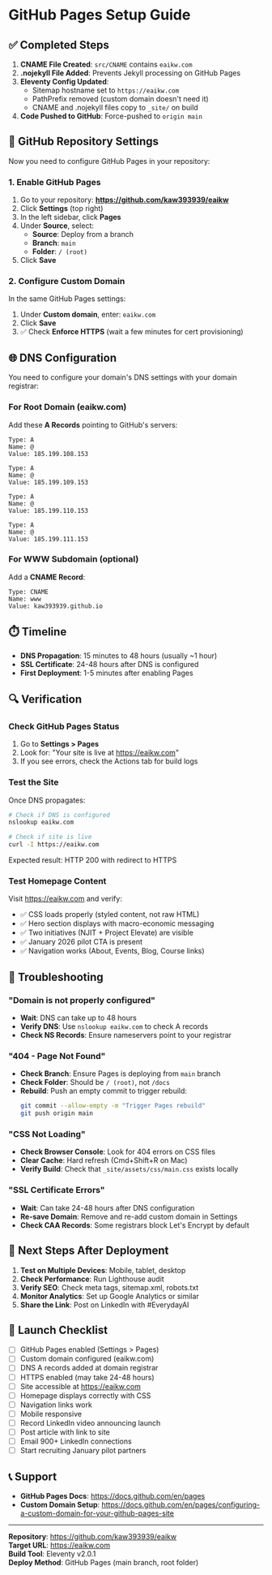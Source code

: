 # GitHub Pages Setup Guide

## ✅ Completed Steps

1. **CNAME File Created**: `src/CNAME` contains `eaikw.com`
2. **.nojekyll File Added**: Prevents Jekyll processing on GitHub Pages
3. **Eleventy Config Updated**: 
   - Sitemap hostname set to `https://eaikw.com`
   - PathPrefix removed (custom domain doesn't need it)
   - CNAME and .nojekyll files copy to `_site/` on build
4. **Code Pushed to GitHub**: Force-pushed to `origin main`

## 🔧 GitHub Repository Settings

Now you need to configure GitHub Pages in your repository:

### 1. Enable GitHub Pages

1. Go to your repository: **https://github.com/kaw393939/eaikw**
2. Click **Settings** (top right)
3. In the left sidebar, click **Pages**
4. Under **Source**, select:
   - **Source**: Deploy from a branch
   - **Branch**: `main`
   - **Folder**: `/ (root)`
5. Click **Save**

### 2. Configure Custom Domain

In the same GitHub Pages settings:

1. Under **Custom domain**, enter: `eaikw.com`
2. Click **Save**
3. ✅ Check **Enforce HTTPS** (wait a few minutes for cert provisioning)

## 🌐 DNS Configuration

You need to configure your domain's DNS settings with your domain registrar:

### For Root Domain (eaikw.com)

Add these **A Records** pointing to GitHub's servers:

```
Type: A
Name: @
Value: 185.199.108.153

Type: A
Name: @
Value: 185.199.109.153

Type: A
Name: @
Value: 185.199.110.153

Type: A
Name: @
Value: 185.199.111.153
```

### For WWW Subdomain (optional)

Add a **CNAME Record**:

```
Type: CNAME
Name: www
Value: kaw393939.github.io
```

## ⏱️ Timeline

- **DNS Propagation**: 15 minutes to 48 hours (usually ~1 hour)
- **SSL Certificate**: 24-48 hours after DNS is configured
- **First Deployment**: 1-5 minutes after enabling Pages

## 🔍 Verification

### Check GitHub Pages Status

1. Go to **Settings > Pages**
2. Look for: "Your site is live at https://eaikw.com"
3. If you see errors, check the Actions tab for build logs

### Test the Site

Once DNS propagates:

```bash
# Check if DNS is configured
nslookup eaikw.com

# Check if site is live
curl -I https://eaikw.com
```

Expected result: HTTP 200 with redirect to HTTPS

### Test Homepage Content

Visit https://eaikw.com and verify:

- ✅ CSS loads properly (styled content, not raw HTML)
- ✅ Hero section displays with macro-economic messaging
- ✅ Two initiatives (NJIT + Project Elevate) are visible
- ✅ January 2026 pilot CTA is present
- ✅ Navigation works (About, Events, Blog, Course links)

## 🚨 Troubleshooting

### "Domain is not properly configured"

- **Wait**: DNS can take up to 48 hours
- **Verify DNS**: Use `nslookup eaikw.com` to check A records
- **Check NS Records**: Ensure nameservers point to your registrar

### "404 - Page Not Found"

- **Check Branch**: Ensure Pages is deploying from `main` branch
- **Check Folder**: Should be `/ (root)`, not `/docs`
- **Rebuild**: Push an empty commit to trigger rebuild:
  ```bash
  git commit --allow-empty -m "Trigger Pages rebuild"
  git push origin main
  ```

### "CSS Not Loading"

- **Check Browser Console**: Look for 404 errors on CSS files
- **Clear Cache**: Hard refresh (Cmd+Shift+R on Mac)
- **Verify Build**: Check that `_site/assets/css/main.css` exists locally

### "SSL Certificate Errors"

- **Wait**: Can take 24-48 hours after DNS configuration
- **Re-save Domain**: Remove and re-add custom domain in Settings
- **Check CAA Records**: Some registrars block Let's Encrypt by default

## 📱 Next Steps After Deployment

1. **Test on Multiple Devices**: Mobile, tablet, desktop
2. **Check Performance**: Run Lighthouse audit
3. **Verify SEO**: Check meta tags, sitemap.xml, robots.txt
4. **Monitor Analytics**: Set up Google Analytics or similar
5. **Share the Link**: Post on LinkedIn with #EverydayAI

## 🎯 Launch Checklist

- [ ] GitHub Pages enabled (Settings > Pages)
- [ ] Custom domain configured (eaikw.com)
- [ ] DNS A records added at domain registrar
- [ ] HTTPS enabled (may take 24-48 hours)
- [ ] Site accessible at https://eaikw.com
- [ ] Homepage displays correctly with CSS
- [ ] Navigation links work
- [ ] Mobile responsive
- [ ] Record LinkedIn video announcing launch
- [ ] Post article with link to site
- [ ] Email 900+ LinkedIn connections
- [ ] Start recruiting January pilot partners

## 📞 Support

- **GitHub Pages Docs**: https://docs.github.com/en/pages
- **Custom Domain Setup**: https://docs.github.com/en/pages/configuring-a-custom-domain-for-your-github-pages-site

---

**Repository**: https://github.com/kaw393939/eaikw  
**Target URL**: https://eaikw.com  
**Build Tool**: Eleventy v2.0.1  
**Deploy Method**: GitHub Pages (main branch, root folder)
